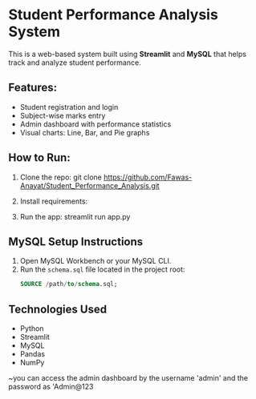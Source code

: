 # Student Performance Analysis System

This is a web-based system built using **Streamlit** and **MySQL** that helps track and analyze student performance.

## Features:
- Student registration and login
- Subject-wise marks entry
- Admin dashboard with performance statistics
- Visual charts: Line, Bar, and Pie graphs

## How to Run:

1. Clone the repo:
git clone https://github.com/Fawas-Anayat/Student_Performance_Analysis.git


2. Install requirements:


3. Run the app:
streamlit run app.py

## MySQL Setup Instructions

1. Open MySQL Workbench or your MySQL CLI.
2. Run the `schema.sql` file located in the project root:
   ```sql
   SOURCE /path/to/schema.sql;


## Technologies Used
- Python
- Streamlit
- MySQL
- Pandas
- NumPy

~you can access the admin dashboard by the username 'admin' and the password as 'Admin@123